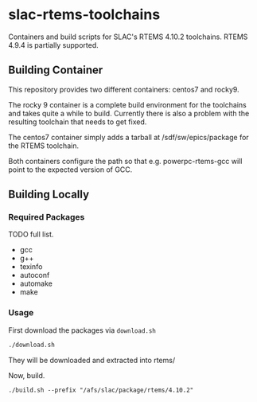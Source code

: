 # slac-rtems-toolchains

Containers and build scripts for SLAC's RTEMS 4.10.2 toolchains. RTEMS 4.9.4 is partially supported.

## Building Container

This repository provides two different containers: centos7 and rocky9.

The rocky 9 container is a complete build environment for the toolchains and takes quite a while to build.
Currently there is also a problem with the resulting toolchain that needs to get fixed.

The centos7 container simply adds a tarball at /sdf/sw/epics/package for the RTEMS toolchain.

Both containers configure the path so that e.g. powerpc-rtems-gcc will point to the expected version of GCC.

## Building Locally

### Required Packages

TODO full list.

- gcc
- g++
- texinfo
- autoconf
- automake
- make

### Usage

First download the packages via `download.sh`

```sh
./download.sh
```

They will be downloaded and extracted into rtems/

Now, build.

```
./build.sh --prefix "/afs/slac/package/rtems/4.10.2"
```

